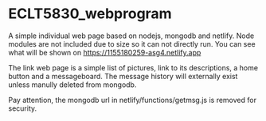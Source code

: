 # ECLT5830_webprogram
A simple individual web page based on nodejs, mongodb and netlify. Node modules are not included due to size so it can not directly run. You can see what will be shown on https://1155180259-asg4.netlify.app 

The link web page is a simple list of pictures, link to its descriptions, a home button and a messageboard. The message history will externally exist unless manully deleted from mongodb.

Pay attention, the mongodb url in netlify/functions/getmsg.js is removed for security.
